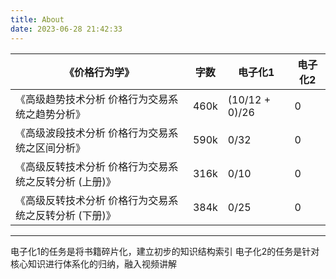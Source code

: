 ```yaml
---
title: About
date: 2023-06-28 21:42:33
---
```



|《价格行为学》|字数|电子化1|电子化2|
|-|-|-|-|
|《高级趋势技术分析 价格行为交易系统之趋势分析》|460k|(10/12 + 0)/26|0|
|《高级波段技术分析 价格行为交易系统之区间分析》|590k|0/32|0|
|《高级反转技术分析 价格行为交易系统之反转分析 (上册)》|316k|0/10|0|
|《高级反转技术分析 价格行为交易系统之反转分析 (下册)》|384k|0/25|0|

---

电子化1的任务是将书籍碎片化，建立初步的知识结构索引
电子化2的任务是针对核心知识进行体系化的归纳，融入视频讲解